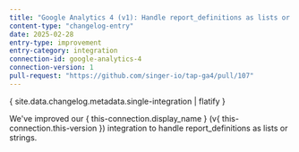```yaml
---
title: "Google Analytics 4 (v1): Handle report_definitions as lists or strings"
content-type: "changelog-entry"
date: 2025-02-28
entry-type: improvement
entry-category: integration
connection-id: google-analytics-4
connection-version: 1
pull-request: "https://github.com/singer-io/tap-ga4/pull/107"
---
```

{ site.data.changelog.metadata.single-integration | flatify }

We've improved our { this-connection.display_name } (v{ this-connection.this-version }) integration to handle report_definitions as lists or strings.